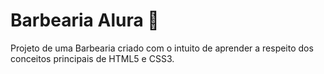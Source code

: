 # Barbearia Alura 💈
Projeto de uma Barbearia criado com o intuito de aprender a respeito dos conceitos principais de HTML5 e CSS3.
